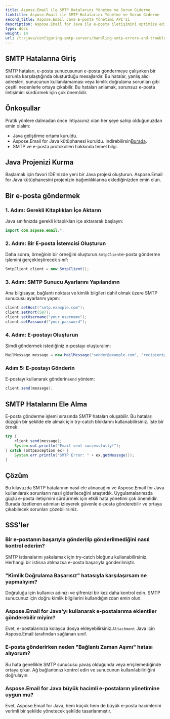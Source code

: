 ```yaml
---
title: Aspose.Email ile SMTP Hatalarını Yönetme ve Sorun Giderme
linktitle: Aspose.Email ile SMTP Hatalarını Yönetme ve Sorun Giderme
second_title: Aspose.Email Java E-posta Yönetimi API'si
description: Aspose.Email for Java ile e-posta iletişimini optimize edin. SMTP hatalarını nasıl ele alacağınızı ve etkili bir şekilde sorun gidermeyi öğrenin.
type: docs
weight: 14
url: /tr/java/configuring-smtp-servers/handling-smtp-errors-and-troubleshooting/
---
```


## SMTP Hatalarına Giriş

SMTP hataları, e-posta sunucusunun e-posta göndermeye çalışırken bir sorunla karşılaştığında oluşturduğu mesajlardır. Bu hatalar, yanlış alıcı adresleri, sunucunun kullanılamaması veya kimlik doğrulama sorunları gibi çeşitli nedenlerle ortaya çıkabilir. Bu hataları anlamak, sorunsuz e-posta iletişimini sürdürmek için çok önemlidir.

## Önkoşullar

Pratik yönlere dalmadan önce ihtiyacınız olan her şeye sahip olduğunuzdan emin olalım:

- Java geliştirme ortamı kuruldu.
-  Aspose.Email for Java kütüphanesi kuruldu. İndirebilirsin[Burada](https://releases.aspose.com/email/java/).
- SMTP ve e-posta protokolleri hakkında temel bilgi.

## Java Projenizi Kurma

Başlamak için favori IDE'nizde yeni bir Java projesi oluşturun. Aspose.Email for Java kütüphanesini projenizin bağımlılıklarına eklediğinizden emin olun.

## Bir e-posta göndermek

### 1. Adım: Gerekli Kitaplıkları İçe Aktarın

Java sınıfınızda gerekli kitaplıkları içe aktararak başlayın:

```java
import com.aspose.email.*;
```

### 2. Adım: Bir E-posta İstemcisi Oluşturun

 Daha sonra, örneğinin bir örneğini oluşturun.`SmtpClient`e-posta gönderme işlemini gerçekleştirecek sınıf:

```java
SmtpClient client = new SmtpClient();
```

### 3. Adım: SMTP Sunucu Ayarlarını Yapılandırın

Ana bilgisayar, bağlantı noktası ve kimlik bilgileri dahil olmak üzere SMTP sunucusu ayarlarını yapın:

```java
client.setHost("smtp.example.com");
client.setPort(587);
client.setUsername("your_username");
client.setPassword("your_password");
```

### 4. Adım: E-postayı Oluşturun

Şimdi göndermek istediğiniz e-postayı oluşturalım:

```java
MailMessage message = new MailMessage("sender@example.com", "recipient@example.com", "Subject", "Body of the email.");
```

### Adım 5: E-postayı Gönderin

 E-postayı kullanarak gönderin`send` yöntem:

```java
client.send(message);
```

## SMTP Hatalarını Ele Alma

E-posta gönderme işlemi sırasında SMTP hataları oluşabilir. Bu hataları düzgün bir şekilde ele almak için try-catch bloklarını kullanabilirsiniz. İşte bir örnek:

```java
try {
    client.send(message);
    System.out.println("Email sent successfully!");
} catch (SmtpException ex) {
    System.err.println("SMTP Error: " + ex.getMessage());
}
```

## Çözüm

Bu kılavuzda SMTP hatalarının nasıl ele alınacağını ve Aspose.Email for Java kullanılarak sorunların nasıl giderileceğini araştırdık. Uygulamalarınızda güçlü e-posta iletişimini sürdürmek için etkili hata yönetimi çok önemlidir. Burada özetlenen adımları izleyerek güvenle e-posta gönderebilir ve ortaya çıkabilecek sorunları çözebilirsiniz.

## SSS'ler

### Bir e-postanın başarıyla gönderilip gönderilmediğini nasıl kontrol ederim?

SMTP istisnalarını yakalamak için try-catch bloğunu kullanabilirsiniz. Herhangi bir istisna atılmazsa e-posta başarıyla gönderilmiştir.

### "Kimlik Doğrulama Başarısız" hatasıyla karşılaşırsam ne yapmalıyım?

Doğruluğu için kullanıcı adınızı ve şifrenizi bir kez daha kontrol edin. SMTP sunucunuz için doğru kimlik bilgilerini kullandığınızdan emin olun.

### Aspose.Email for Java'yı kullanarak e-postalarıma eklentiler gönderebilir miyim?

 Evet, e-postalarınıza kolayca dosya ekleyebilirsiniz.`Attachment` Java için Aspose.Email tarafından sağlanan sınıf.

### E-posta gönderirken neden "Bağlantı Zaman Aşımı" hatası alıyorum?

Bu hata genellikle SMTP sunucusu yavaş olduğunda veya erişilemediğinde ortaya çıkar. Ağ bağlantınızı kontrol edin ve sunucunun kullanılabilirliğini doğrulayın.

### Aspose.Email for Java büyük hacimli e-postaların yönetimine uygun mu?

Evet, Aspose.Email for Java, hem küçük hem de büyük e-posta hacimlerini verimli bir şekilde yönetecek şekilde tasarlanmıştır.